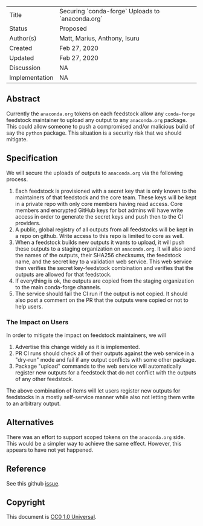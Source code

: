 
<table>
<tr><td> Title </td><td> Securing `conda-forge` Uploads to `anaconda.org` </td>
<tr><td> Status </td><td> Proposed </td></tr>
<tr><td> Author(s) </td><td> Matt, Marius, Anthony, Isuru</td></tr>
<tr><td> Created </td><td> Feb 27, 2020</td></tr>
<tr><td> Updated </td><td> Feb 27, 2020</td></tr>
<tr><td> Discussion </td><td> NA </td></tr>
<tr><td> Implementation </td><td> NA </td></tr>
</table>

## Abstract

Currently the `anaconda.org` tokens on each feedstock allow any `conda-forge`
feedstock maintainer to upload any output to any `anaconda.org` package.
This could allow someone to push a compromised and/or malicious build
of say the `python` package. This situation is a security risk that we
should mitigate.

## Specification

We will secure the uploads of outputs to `anaconda.org` via the following process.

1. Each feedstock is provisioned with a secret key that is only known to the
   maintainers of that feedstock and the core team. These keys will be kept in
   a private repo with only core members having read access. Core members and 
   encrypted GitHub keys for bot admins will have write access in order to generate 
   the secret keys and push then to the CI providers.
2. A public, global registry of all outputs from all feedstocks will be kept
   in a repo on github. Write access to this repo is limited to core as well.
3. When a feedstock builds new outputs it wants to upload, it will push these outputs
   to a staging organization on `anaconda.org`. It will also send the names of the
   outputs, their SHA256 checksums, the feedstock name, and the secret key to a
   validation web service. This web service then verifies the secret key-feedstock
   combination and verifies that the outputs are allowed for that feedstock.
4. If everything is ok, the outputs are copied from the staging organization to the
   main conda-forge channels.
5. The service should fail the CI run if the output is not copied. It should 
   also post a comment on the PR that the outputs were copied or not to help users.


### The Impact on Users

In order to mitigate the impact on feedstock maintainers, we will

1. Advertise this change widely as it is implemented.
2. PR CI runs should check all of their outputs against the web service in a "dry-run"
   mode and fail if any output conflicts with some other package.
3. Package "upload" commands to the web service will automatically 
   register new outputs for a feedstock that do not conflict with 
   the outputs of any other feedstock.
   
The above combination of items will let users register new outputs for feedstocks 
in a mostly self-service manner while also not letting them write to an arbitrary 
output.

## Alternatives

There was an effort to support scoped tokens on the `anaconda.org` side. This
would be a simpler way to achieve the same effect. However, this appears to have
not yet happened.

## Reference

See this github [issue](https://github.com/conda-forge/conda-smithy/issues/1061).

## Copyright

This document is [CC0 1.0 Universal](https://creativecommons.org/publicdomain/zero/1.0/).
